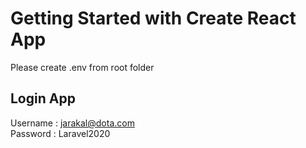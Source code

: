 # Getting Started with Create React App

Please create .env from root folder

## Login App

Username : jarakal@dota.com \
Password : Laravel2020
